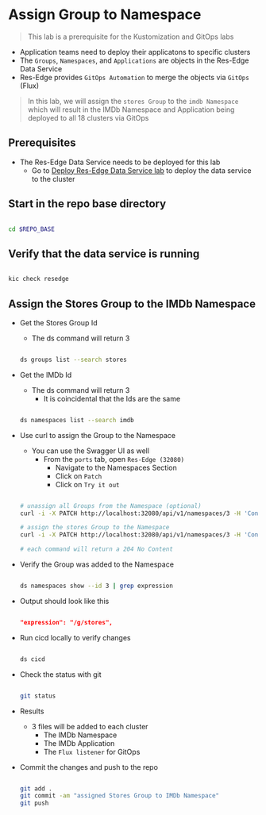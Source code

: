 # Assign Group to Namespace

> This lab is a prerequisite for the Kustomization and GitOps labs

- Application teams need to deploy their applicatons to specific clusters
- The `Groups`, `Namespaces`, and `Applications` are objects in the Res-Edge Data Service
- Res-Edge provides `GitOps Automation` to merge the objects via `GitOps` (Flux)

> In this lab, we will assign the `stores Group` to the `imdb Namespace` which will result in the IMDb Namespace and Application being deployed to all 18 clusters via GitOps

## Prerequisites

- The Res-Edge Data Service needs to be deployed for this lab
  - Go to [Deploy Res-Edge Data Service lab](../deploy-res-edge/README.md#inner-loop-with-res-edge) to deploy the data service to the cluster

## Start in the repo base directory

  ```bash

  cd $REPO_BASE

  ```

## Verify that the data service is running

  ```bash

  kic check resedge

  ```

## Assign the Stores Group to the IMDb Namespace

- Get the Stores Group Id
  - The ds command will return 3

  ```bash

  ds groups list --search stores

  ```

- Get the IMDb Id
  - The ds command will return 3
    - It is coincidental that the Ids are the same

  ```bash

  ds namespaces list --search imdb

  ```

- Use curl to assign the Group to the Namespace
  - You can use the Swagger UI as well
    - From the `ports` tab, open `Res-Edge (32080)`
      - Navigate to the Namespaces Section
      - Click on `Patch`
      - Click on `Try it out`

  ```bash

  # unassign all Groups from the Namespace (optional)
  curl -i -X PATCH http://localhost:32080/api/v1/namespaces/3 -H 'Content-Type: application/json' -d '{ "expression": null }'

  # assign the stores Group to the Namespace
  curl -i -X PATCH http://localhost:32080/api/v1/namespaces/3 -H 'Content-Type: application/json' -d '{ "expression": "/g/stores" }'

  # each command will return a 204 No Content

  ```

- Verify the Group was added to the Namespace

  ```bash

  ds namespaces show --id 3 | grep expression

  ```

- Output should look like this

  ```json

  "expression": "/g/stores",

  ```

- Run cicd locally to verify changes

  ```bash

  ds cicd

  ```

- Check the status with git

  ```bash

  git status

  ```

- Results
  - 3 files will be added to each cluster
    - The IMDb Namespace
    - The IMDb Application
    - The `Flux listener` for GitOps

- Commit the changes and push to the repo

  ```bash

  git add .
  git commit -am "assigned Stores Group to IMDb Namespace"
  git push

  ```
